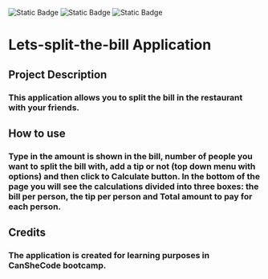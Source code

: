 ![Static Badge](https://img.shields.io/badge/JavaScript-black?logo=javascript)
![Static Badge](https://img.shields.io/badge/HTML-black?logo=html5)
![Static Badge](https://img.shields.io/badge/CSS-black?logo=css3)

# Lets-split-the-bill Application
## Project Description
### This application allows you to split the bill in the restaurant with your friends.
## How to use
### Type in the amount is shown in the bill, number of people you want to split the bill with, add a tip or not (top down menu with options) and then click to Calculate button. In the bottom of the page you will see the calculations divided into three boxes: the bill per person, the tip per person and Total amount to pay for each person.
## Credits
### The application is created for learning purposes in CanSheCode bootcamp. 
